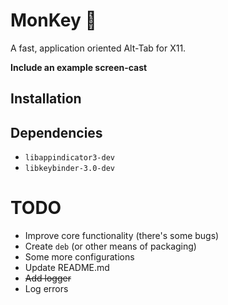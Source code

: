 # MonKey 🐒
A fast, application oriented Alt-Tab for X11.

**Include an example screen-cast**

## Installation

## Dependencies
* `libappindicator3-dev`
* `libkeybinder-3.0-dev`

# TODO
* Improve core functionality (there's some bugs)
* Create `deb` (or other means of packaging)
* Some more configurations
* Update README.md
* ~~Add logger~~
* Log errors
